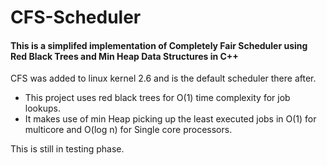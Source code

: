 # CFS-Scheduler
#### This is a simplifed implementation of Completely Fair Scheduler using Red Black Trees and Min Heap Data Structures in C++ 

CFS was added to linux kernel 2.6 and is the default scheduler there after. 

- This project uses red black trees for O(1) time complexity for job lookups.
- It makes use of min Heap picking up the least executed jobs in O(1) for multicore and O(log n) for Single core processors. 


This is still in testing phase.

